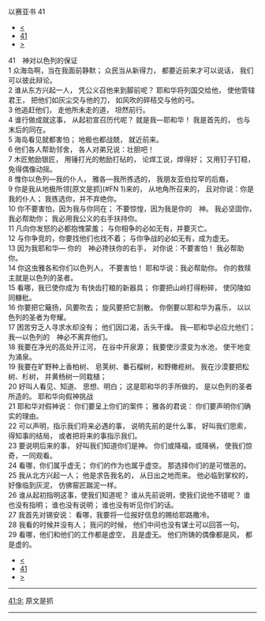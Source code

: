 ﻿





 以赛亚书 41




* [<](bible/ISA40.md)
* [41](bible/ISA.md)
* [>](bible/ISA42.md)



 
41　神对以色列的保证  
1 众海岛啊，当在我面前静默； 众民当从新得力， 都要近前来才可以说话， 我们可以彼此辩论。     
2 谁从东方兴起一人， 凭公义召他来到脚前呢？ 耶和华将列国交给他， 使他管辖君王， 把他们如灰尘交与他的刀， 如风吹的碎秸交与他的弓。  
3 他追赶他们， 走他所未走的道， 坦然前行。  
4 谁行做成就这事， 从起初宣召历代呢？ 就是我—耶和华！ 我是首先的， 也与末后的同在。     
5 海岛看见就都害怕； 地极也都战兢， 就近前来。  
6 他们各人帮助邻舍， 各人对弟兄说：壮胆吧！  
7 木匠勉励银匠， 用锤打光的勉励打砧的， 论焊工说，焊得好； 又用钉子钉稳，免得偶像动摇。     
8 惟你以色列—我的仆人， 雅各—我所拣选的， 我朋友亚伯拉罕的后裔，  
9 你是我从地极所领[原文是抓](#FN
1)来的， 从地角所召来的， 且对你说：你是我的仆人； 我拣选你，并不弃绝你。  
10 你不要害怕，因为我与你同在； 不要惊惶，因为我是你的　神。 我必坚固你，我必帮助你； 我必用我公义的右手扶持你。     
11 凡向你发怒的必都抱愧蒙羞； 与你相争的必如无有，并要灭亡。  
12 与你争竞的，你要找他们也找不着； 与你争战的必如无有，成为虚无。  
13 因为我耶和华— 你的　神必搀扶你的右手， 对你说：不要害怕！ 我必帮助你。     
14 你这虫雅各和你们以色列人， 不要害怕！ 耶和华说：我必帮助你。 你的救赎主就是以色列的圣者。  
15 看哪，我已使你成为 有快齿打粮的新器具； 你要把山岭打得粉碎， 使冈陵如同糠秕。  
16 你要把它簸扬，风要吹去； 旋风要把它刮散。 你倒要以耶和华为喜乐， 以以色列的圣者为夸耀。     
17 困苦穷乏人寻求水却没有； 他们因口渴，舌头干燥。 我—耶和华必应允他们； 我—以色列的　神必不离弃他们。  
18 我要在净光的高处开江河， 在谷中开泉源； 我要使沙漠变为水池， 使干地变为涌泉。  
19 我要在旷野种上香柏树、 皂荚树、番石榴树，和野橄榄树。 我在沙漠要把松树、杉树， 并黄杨树一同栽植；  
20 好叫人看见、知道、 思想、明白； 这是耶和华的手所做的， 是以色列的圣者所造的。 耶和华向假神挑战  
21 耶和华对假神说： 你们要呈上你们的案件； 雅各的君说： 你们要声明你们确实的理由。  
22 可以声明，指示我们将来必遇的事， 说明先前的是什么事， 好叫我们思索，得知事的结局， 或者把将来的事指示我们。  
23 要说明后来的事， 好叫我们知道你们是神。 你们或降福，或降祸， 使我们惊奇，一同观看。  
24 看哪，你们属乎虚无； 你们的作为也属乎虚空。 那选择你们的是可憎恶的。     
25 我从北方兴起一人； 他是求告我名的， 从日出之地而来。 他必临到掌权的， 好像临到灰泥， 仿佛窑匠踹泥一样。  
26 谁从起初指明这事，使我们知道呢？ 谁从先前说明，使我们说他不错呢？ 谁也没有指明； 谁也没有说明； 谁也没有听见你们的话。  
27 我首先对锡安说： 看哪，我要将一位报好信息的赐给耶路撒冷。  
28 我看的时候并没有人； 我问的时候， 他们中间也没有谋士可以回答一句。  
29 看哪，他们和他们的工作都是虚空， 且是虚无。 他们所铸的偶像都是风， 都是虚的。 
* [<](bible/ISA40.md)
* [41](bible/ISA.md)
* [>](bible/ISA42.md)





---


[41:9:](#V9)
原文是抓




---









